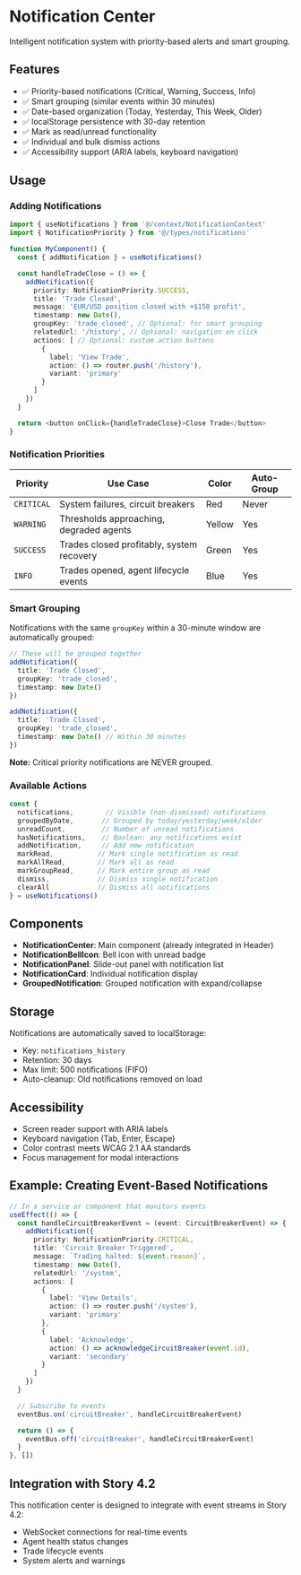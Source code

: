 # Notification Center

Intelligent notification system with priority-based alerts and smart grouping.

## Features

- ✅ Priority-based notifications (Critical, Warning, Success, Info)
- ✅ Smart grouping (similar events within 30 minutes)
- ✅ Date-based organization (Today, Yesterday, This Week, Older)
- ✅ localStorage persistence with 30-day retention
- ✅ Mark as read/unread functionality
- ✅ Individual and bulk dismiss actions
- ✅ Accessibility support (ARIA labels, keyboard navigation)

## Usage

### Adding Notifications

```typescript
import { useNotifications } from '@/context/NotificationContext'
import { NotificationPriority } from '@/types/notifications'

function MyComponent() {
  const { addNotification } = useNotifications()

  const handleTradeClose = () => {
    addNotification({
      priority: NotificationPriority.SUCCESS,
      title: 'Trade Closed',
      message: 'EUR/USD position closed with +$150 profit',
      timestamp: new Date(),
      groupKey: 'trade_closed', // Optional: for smart grouping
      relatedUrl: '/history', // Optional: navigation on click
      actions: [ // Optional: custom action buttons
        {
          label: 'View Trade',
          action: () => router.push('/history'),
          variant: 'primary'
        }
      ]
    })
  }

  return <button onClick={handleTradeClose}>Close Trade</button>
}
```

### Notification Priorities

| Priority | Use Case | Color | Auto-Group |
|----------|----------|-------|------------|
| `CRITICAL` | System failures, circuit breakers | Red | Never |
| `WARNING` | Thresholds approaching, degraded agents | Yellow | Yes |
| `SUCCESS` | Trades closed profitably, system recovery | Green | Yes |
| `INFO` | Trades opened, agent lifecycle events | Blue | Yes |

### Smart Grouping

Notifications with the same `groupKey` within a 30-minute window are automatically grouped:

```typescript
// These will be grouped together
addNotification({
  title: 'Trade Closed',
  groupKey: 'trade_closed',
  timestamp: new Date()
})

addNotification({
  title: 'Trade Closed',
  groupKey: 'trade_closed',
  timestamp: new Date() // Within 30 minutes
})
```

**Note:** Critical priority notifications are NEVER grouped.

### Available Actions

```typescript
const {
  notifications,        // Visible (non-dismissed) notifications
  groupedByDate,       // Grouped by today/yesterday/week/older
  unreadCount,         // Number of unread notifications
  hasNotifications,    // Boolean: any notifications exist
  addNotification,     // Add new notification
  markRead,           // Mark single notification as read
  markAllRead,        // Mark all as read
  markGroupRead,      // Mark entire group as read
  dismiss,            // Dismiss single notification
  clearAll            // Dismiss all notifications
} = useNotifications()
```

## Components

- **NotificationCenter**: Main component (already integrated in Header)
- **NotificationBellIcon**: Bell icon with unread badge
- **NotificationPanel**: Slide-out panel with notification list
- **NotificationCard**: Individual notification display
- **GroupedNotification**: Grouped notification with expand/collapse

## Storage

Notifications are automatically saved to localStorage:
- Key: `notifications_history`
- Retention: 30 days
- Max limit: 500 notifications (FIFO)
- Auto-cleanup: Old notifications removed on load

## Accessibility

- Screen reader support with ARIA labels
- Keyboard navigation (Tab, Enter, Escape)
- Color contrast meets WCAG 2.1 AA standards
- Focus management for modal interactions

## Example: Creating Event-Based Notifications

```typescript
// In a service or component that monitors events
useEffect(() => {
  const handleCircuitBreakerEvent = (event: CircuitBreakerEvent) => {
    addNotification({
      priority: NotificationPriority.CRITICAL,
      title: 'Circuit Breaker Triggered',
      message: `Trading halted: ${event.reason}`,
      timestamp: new Date(),
      relatedUrl: '/system',
      actions: [
        {
          label: 'View Details',
          action: () => router.push('/system'),
          variant: 'primary'
        },
        {
          label: 'Acknowledge',
          action: () => acknowledgeCircuitBreaker(event.id),
          variant: 'secondary'
        }
      ]
    })
  }

  // Subscribe to events
  eventBus.on('circuitBreaker', handleCircuitBreakerEvent)

  return () => {
    eventBus.off('circuitBreaker', handleCircuitBreakerEvent)
  }
}, [])
```

## Integration with Story 4.2

This notification center is designed to integrate with event streams in Story 4.2:
- WebSocket connections for real-time events
- Agent health status changes
- Trade lifecycle events
- System alerts and warnings

